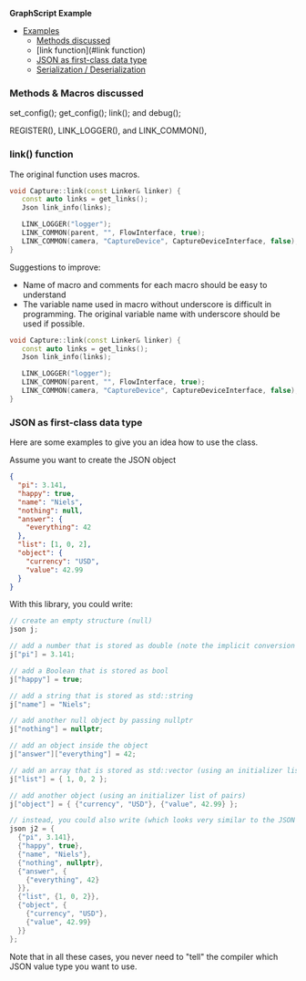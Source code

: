 **GraphScript Example**

- [Examples](#examples)
  - [Methods discussed](#methods-discussed)
  - [link function](#link function)
  - [JSON as first-class data type](#json-as-first-class-data-type)
  - [Serialization / Deserialization](#serialization--deserialization)
  
### Methods & Macros discussed  
  
   set\_config(); get\_config(); link(); and debug();
   
   REGISTER(), LINK\_LOGGER(), and LINK\_COMMON(),
   
   
### link() function 


The original function uses macros.

 
 ```c++
 void Capture::link(const Linker& linker) {
	const auto links = get_links();
	Json link_info(links);

	LINK_LOGGER("logger");
	LINK_COMMON(parent, "", FlowInterface, true); 
	LINK_COMMON(camera, "CaptureDevice", CaptureDeviceInterface, false);
}
 ```
 
Suggestions to improve: 

*  Name of macro and comments for each macro should be easy to understand
*  The variable name used in macro without underscore is difficult in programming. The original variable name with underscore should be used if possible. 


 ```c++
 void Capture::link(const Linker& linker) {
	const auto links = get_links();
	Json link_info(links);

	LINK_LOGGER("logger");
	LINK_COMMON(parent, "", FlowInterface, true); 
	LINK_COMMON(camera, "CaptureDevice", CaptureDeviceInterface, false);
}
 ```
 
 
 
### JSON as first-class data type

Here are some examples to give you an idea how to use the class.

Assume you want to create the JSON object

```json
{
  "pi": 3.141,
  "happy": true,
  "name": "Niels",
  "nothing": null,
  "answer": {
    "everything": 42
  },
  "list": [1, 0, 2],
  "object": {
    "currency": "USD",
    "value": 42.99
  }
}
```

With this library, you could write:

```cpp
// create an empty structure (null)
json j;

// add a number that is stored as double (note the implicit conversion of j to an object)
j["pi"] = 3.141;

// add a Boolean that is stored as bool
j["happy"] = true;

// add a string that is stored as std::string
j["name"] = "Niels";

// add another null object by passing nullptr
j["nothing"] = nullptr;

// add an object inside the object
j["answer"]["everything"] = 42;

// add an array that is stored as std::vector (using an initializer list)
j["list"] = { 1, 0, 2 };

// add another object (using an initializer list of pairs)
j["object"] = { {"currency", "USD"}, {"value", 42.99} };

// instead, you could also write (which looks very similar to the JSON above)
json j2 = {
  {"pi", 3.141},
  {"happy", true},
  {"name", "Niels"},
  {"nothing", nullptr},
  {"answer", {
    {"everything", 42}
  }},
  {"list", {1, 0, 2}},
  {"object", {
    {"currency", "USD"},
    {"value", 42.99}
  }}
};
```

Note that in all these cases, you never need to "tell" the compiler which JSON value type you want to use.